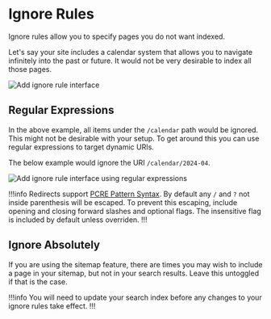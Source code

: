 # Ignore Rules

Ignore rules allow you to specify pages you do not want indexed.

Let's say your site includes a calendar system that allows you to navigate
infinitely into the past or future. It would not be very desirable to index all
those pages.

<img src="https://xorb.dev/content/add-ignore-rule.png" alt="Add ignore rule interface">

## Regular Expressions

In the above example, all items under the `/calendar` path would be ignored. This
might not be desirable with your setup. To get around this you can use regular
expressions to target dynamic URIs.

The below example would ignore the URI `/calendar/2024-04`.

<img src="https://xorb.dev/content/add-ignore-rule-regex.png" alt="Add ignore rule interface using regular expressions">

!!!info Redirects support [PCRE Pattern Syntax](https://www.php.net/manual/en/reference.pcre.pattern.syntax.php).
By default any `/` and `?` not inside parenthesis will be escaped. To prevent
this escaping, include opening and closing forward slashes and optional flags.
The insensitive flag is included by default unless overriden. !!!

## Ignore Absolutely

If you are using the sitemap feature, there are times you may wish to include
a page in your sitemap, but not in your search results. Leave this untoggled if
that is the case.

!!!info You will need to update your search index before any changes to your
ignore rules take effect. !!!
